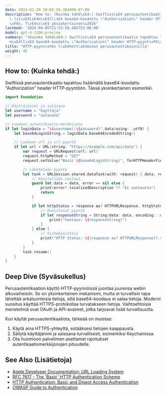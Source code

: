 ```yaml
---
date: 2024-01-20 18:02:56.304409-07:00
description: "How to: (Kuinka tehd\xE4:) Swiftiss\xE4 perusautentikaatio tapahtuu\
  \ lis\xE4\xE4m\xE4ll\xE4 base64-koodattu \"Authorization\" header HTTP-pyynt\xF6\
  \xF6n. T\xE4ss\xE4 yksinkertainen\u2026"
lastmod: '2024-04-05T21:53:58.485753-06:00'
model: gpt-4-1106-preview
summary: "(Kuinka tehd\xE4:) Swiftiss\xE4 perusautentikaatio tapahtuu lis\xE4\xE4\
  m\xE4ll\xE4 base64-koodattu \"Authorization\" header HTTP-pyynt\xF6\xF6n."
title: "HTTP-pyynn\xF6n l\xE4hett\xE4minen perusautentikoinnilla"
weight: 45
---
```


## How to: (Kuinka tehdä:)
Swiftissä perusautentikaatio tapahtuu lisäämällä base64-koodattu "Authorization" header HTTP-pyyntöön. Tässä yksinkertainen esimerkki.

```Swift
import Foundation

// Käyttäjänimi ja salasana
let username = "kayttaja"
let password = "salasana"

// Luodaan autentikaatio-merkkijono
if let loginData = "\(username):\(password)".data(using: .utf8) {
    let base64LoginString = loginData.base64EncodedString()

    // Luodaan url ja url-pyyntö
    if let url = URL(string: "https://example.com/api/data") {
        var request = URLRequest(url: url)
        request.httpMethod = "GET"
        request.setValue("Basic \(base64LoginString)", forHTTPHeaderField: "Authorization")

        // Lähetetään pyyntö
        let task = URLSession.shared.dataTask(with: request) { data, response, error in
            // Käsitellään vastaus
            guard let data = data, error == nil else {
                print(error?.localizedDescription ?? "Ei vastausta")
                return
            }

            if let httpStatus = response as? HTTPURLResponse, httpStatus.statusCode == 200 {
                // Onnistunut pyyntö
                if let responseString = String(data: data, encoding: .utf8) {
                    print("Vastaus: \(responseString)")
                }
            } else {
                // Virhekäsittely
                print("HTTP Status: \((response as? HTTPURLResponse)?.statusCode ?? 0)")
            }
        }
        task.resume()
    }
}
```

## Deep Dive (Syväsukellus)
Perusautentikaation käyttö HTTP-pyynnöissä juontaa juurensa webin alkuvaiheisiin. Se on yksinkertainen mekanismi, mutta ei turvallisin tapa lähettää arkaluonteisia tietoja, sillä base64-koodaus ei salaa tietoja. Moderni suositus käyttää HTTPS-protokollaa turvatakseen tietoja. Vaihtoehtoisia menetelmiä ovat OAuth ja API-avaimet, jotka tarjoavat lisää turvallisuutta.

Kun käytät perusautentikaatiota, tärkeää on muistaa:

1. Käytä aina HTTPS-yhteyttä, estääksesi tietojen kaappausta.
2. Säilytä käyttäjänimi ja salasana turvallisesti, esimerkiksi Keychainissa.
3. Ota huomioon palvelimen asettamat rajoitukset autentikaatiomerkkijonojen pituudelle.

## See Also (Lisätietoja)
- [Apple Developer Documentation: URL Loading System](https://developer.apple.com/documentation/foundation/url_loading_system)
- [RFC 7617 - The 'Basic' HTTP Authentication Scheme](https://tools.ietf.org/html/rfc7617)
- [HTTP Authentication: Basic and Digest Access Authentication](https://tools.ietf.org/html/rfc2617)
- [OWASP Guide to Authentication](https://owasp.org/www-project-cheat-sheets/cheatsheets/Authentication_Cheat_Sheet.html)
